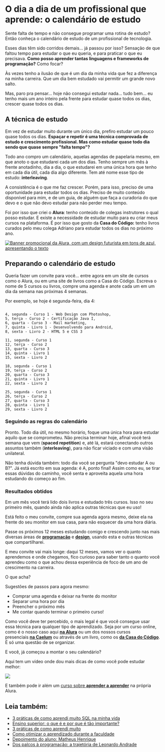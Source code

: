 # O dia a dia de um profissional que aprende: o calendário de estudo

Sente falta de tempo e não consegue programar uma rotina de estudo? Então conheça o calendário de estudo de um profissional de tecnologia.

Esses dias têm sido corridos demais... já passou por isso? Sensação de que faltou tempo para estudar o que eu queria, e para praticar o que eu precisava. **Como posso aprender tantas linguagens e frameworks de programação?** Como focar?

Às vezes tenho a ilusão de que é um dia da minha vida que fez a diferença na minha carreira. Que um dia bem estudado vai permitir um grande novo salto.

Mas, paro pra pensar... hoje não consegui estudar nada... tudo bem... eu tenho mais um ano inteiro pela frente para estudar quase todos os dias, crescer quase todos os dias.

## A técnica de estudo

Em vez de estudar muito durante um único dia, prefiro estudar um pouco quase todos os dias. **Espaçar e repetir é uma técnica comprovada de estudo e crescimento profissional. Mas como estudar quase todo dia sendo que quase sempre "falta tempo"?**

Todo ano compro um calendário, aquelas agendas de papelaria mesmo, em que anoto o que estudarei cada um dos dias. Tenho sempre um mês à frente anotadinho, dia a dia, o que estudarei em uma única hora que tenho em cada dia útil, cada dia algo diferente. Tem até nome esse tipo de estudo: **interleaving**.

A consistência é o que me faz crescer. Porém, para isso, preciso de uma oportunidade para estudar todos os dias. Preciso de muito conteúdo disponível para mim, e de um guia, de alguém que faça a curadoria do que devo e o que não devo estudar para não perder meu tempo.

Foi por isso que criei o **Alura**: tenho conteúdo de colegas instrutores o qual posso estudar. E existe a necessidade de estudar muito para eu criar meus cursos na plataforma. É por isso que gosto da **Casa do Código:** tenho livros curados pelo meu colega Adriano para estudar todos os dias no próximo ano.

[![Banner promocional da Alura, com um design futurista em tons de azul, apresentando o texto](https://www.alura.com.br/artigos/assets/imersao-front-end-2/imersao-front-end-2-banner-corpo-mobile.png)](https://www.alura.com.br/imersao-front-end?utm_source=blog&utm_medium=banner&utm_campaign=imersao-front-end-2)

## Preparando o calendário de estudo

Queria fazer um convite para você... entre agora em um site de cursos como o Alura, ou em uma site de livros como a Casa do Código. Escreva o nome de 5 cursos ou livros, compre uma agenda e anote cada um em um dia da semana nas próximas 4 semanas.

Por exemplo, se hoje é segunda-feira, dia 4:

```

4, segunda - Curso 1 - Web Design com Photoshop, 
5, terça - Curso 2 - Certificação Java I, 
6, quarta - Curso 3 - Mail marketing, 
7, quinta - Livro 1 - Desenvolvendo para Android, 
8, sexta - Livro 2 - HTML 5 e CSS 3

11, segunda - Curso 1 
12, terça - Curso 2 
13, quarta - Curso 3 
14, quinta - Livro 1 
15, sexta - Livro 2

18, segunda - Curso 1 
19, terça - Curso 2 
20, quarta - Curso 3 
21, quinta - Livro 1 
22, sexta - Livro 2

25, segunda - Curso 1 
26, terça - Curso 2 
27, quarta - Curso 3 
28, quinta - Livro 1 
29, sexta - Livro 2
```

### Seguindo as regras do calendário

Pronto. Todo dia útil, no mesmo horário, foque uma única hora para estudar aquilo que se comprometeu. Não precisa terminar hoje, afinal você terá semana que vem (**spaced repetition**) e, até lá, estará conectando outros assuntos também (**interleaving**), para não ficar viciado e com uma visão unilateral.

Não tenha dúvida também: todo dia você se pergunta "devo estudar A ou B?". Já está escrito em sua agenda: é A, ponto final! Assim como eu, se tirar essas dúvidas do caminho, você senta e aproveita aquela uma hora estudando do começo ao fim.

### Resultados obtidos

Em um mês você terá lido dois livros e estudado três cursos. Isso no seu primeiro mês, quando ainda não aplica outras técnicas que eu uso!

Está feito o meu convite, compre sua agenda agora mesmo, deixe ela na frente do seu monitor em sua casa, para não esquecer da uma hora diária.

Passe os próximos 12 meses estudando comigo e crescendo junto nas mais diversas áreas de [**programação**](https://www.alura.com.br/cursos-online-programacao) e [**design**](https://www.alura.com.br/cursos-online-design-ux), usando esta e outras técnicas que compartilharei.

E meu convite vai mais longe: daqui 12 meses, vamos ver o quanto aprendemos e onde chegamos, fico curioso para saber tanto o quanto você aprendeu como o que achou dessa experiência de foco de um ano de crescimento na carreira.

O que acha?

Sugestões de passos para agora mesmo:

- Comprar uma agenda e deixar na frente do monitor
- Separar uma hora por dia
- Preencher o próximo mês
- Me contar quando terminar o primeiro curso!

Como você deve ter percebido, o mais legal é que você consegue usar essa técnica para qualquer tipo de aprendizado. Seja por um curso online, como é o nosso caso aqui [**na Alura**](http://www.alura.com.br/) ou um dos nossos cursos presenciais [**na Caelum**](http://www.caelum.com.br/) ou através de um livro, como os [**da Casa do Código**](http://www.casadocodigo.com.br/). É só uma questão de se organizar.

E você, já começou a montar o seu calendário?

Aqui tem um vídeo onde dou mais dicas de como você pode estudar melhor:

![](https://img.youtube.com/vi/Is6c9KSGCbk/hqdefault.jpg)

E também pode ir além um [curso sobre **aprender a aprender**](https://www.alura.com.br/curso-online-aprender-a-aprender-tecnicas-para-seu-autodesenvolvimento) na própria Alura.

## Leia também:

- [3 práticas de como aprendi muito SQL na minha vida](https://www.alura.com.br/artigos/3-praticas-de-como-aprendi-muito-sql-na-minha-vida)
- [Ensino superior: o que é e por que é tão importante?](https://www.alura.com.br/artigos/ensino-superior)
- [3 práticas de como aprendi muito](https://www.alura.com.br/artigos/3-praticas-de-como-aprendi-muito)
- [Como otimizar o aprendizado durante a faculdade](https://www.alura.com.br/artigos/como-otimizar-o-aprendizado-durante-faculdade)
- [Depoimento do aluno: Matheus Henrique](https://www.alura.com.br/artigos/depoimento-do-aluno-matheus-henrique)
- [Dos palcos à programação: a trajetória de Leonardo Andrade](https://www.alura.com.br/artigos/depoimento-do-aluno-leonardo-andrade)